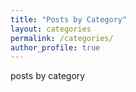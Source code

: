 ```yaml
---
title: "Posts by Category"
layout: categories
permalink: /categories/
author_profile: true
---
```


posts by category
